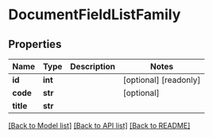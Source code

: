 # DocumentFieldListFamily

## Properties
Name | Type | Description | Notes
------------ | ------------- | ------------- | -------------
**id** | **int** |  | [optional] [readonly] 
**code** | **str** |  | [optional] 
**title** | **str** |  | 

[[Back to Model list]](../README.md#documentation-for-models) [[Back to API list]](../README.md#documentation-for-api-endpoints) [[Back to README]](../README.md)


